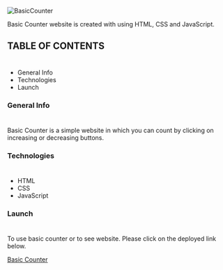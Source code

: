 ![BasicCounter](https://img.shields.io/badge/Project-BasicCounter-B1B2FF)

Basic Counter website is created with using HTML, CSS and JavaScript.

## TABLE OF CONTENTS
#
* General Info
* Technologies
* Launch

### General Info
#
Basic Counter is a simple website in which you can count by clicking on increasing or decreasing buttons.

### Technologies
#
* HTML
* CSS
* JavaScript

### Launch
#
To use basic counter or to see website. Please click on the deployed link below.

[Basic Counter](https://projectagecalculator.netlify.app/)

